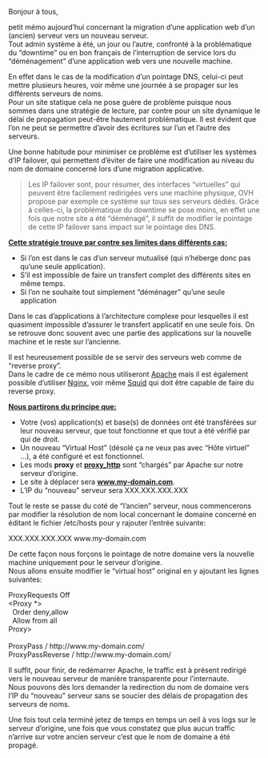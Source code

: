 
Bonjour à tous,

petit mémo aujourd&#8217;hui concernant la migration d&#8217;une application web d&#8217;un (ancien) serveur vers un nouveau serveur.  
Tout admin système à été, un jour ou l&#8217;autre, confronté à la problématique du &#8220;downtime&#8221; ou en bon français de l&#8217;interruption de service lors du &#8220;déménagement&#8221; d&#8217;une application web vers une nouvelle machine.

En effet dans le cas de la modification d&#8217;un pointage DNS, celui-ci peut mettre plusieurs heures, voir même une journée à se propager sur les différents serveurs de noms.  
Pour un site statique cela ne pose guère de problème puisque nous sommes dans une stratégie de lecture, par contre pour un site dynamique le délai de propagation peut-être hautement problématique. Il est évident que l&#8217;on ne peut se permettre d&#8217;avoir des écritures sur l&#8217;un et l&#8217;autre des serveurs.

Une bonne habitude pour minimiser ce problème est d&#8217;utiliser les systèmes d&#8217;IP failover, qui permettent d&#8217;éviter de faire une modification au niveau du nom de domaine concerné lors d&#8217;une migration applicative.

> <div class="aparte">
>   Les IP failover sont, pour résumer, des interfaces &#8220;virtuelles&#8221; qui peuvent être facilement redirigées vers une machine physique, OVH propose par exemple ce système sur tous ses serveurs dédiés. Grâce à celles-ci, la problématique du downtime se pose moins, en effet une fois que notre site a été &#8220;déménagé&#8221;, il suffit de modifier le pointage de cette IP failover sans impact sur le pointage des DNS.
> </div>

**<u>Cette stratégie trouve par contre ses limites dans différents cas:</u>**

- Si l&#8217;on est dans le cas d&#8217;un serveur mutualisé (qui n&#8217;héberge donc pas qu&#8217;une seule application).  
- S&#8217;il est impossible de faire un transfert complet des différents sites en même temps.  
- Si l&#8217;on ne souhaite tout simplement &#8220;déménager&#8221; qu&#8217;une seule application

Dans le cas d&#8217;applications à l&#8217;architecture complexe pour lesquelles il est quasiment impossible d&#8217;assurer le transfert applicatif en une seule fois. On se retrouve donc souvent avec une partie des applications sur la nouvelle machine et le reste sur l&#8217;ancienne.

Il est heureusement possible de se servir des serveurs web comme de &#8220;reverse proxy&#8221;.  
Dans le cadre de ce mémo nous utiliseront [Apache][1] mais il est également possible d&#8217;utiliser [Nginx][2], voir même [Squid][3] qui doit être capable de faire du reverse proxy.

**<span style="text-decoration: underline;">Nous partirons du principe que:</span>**

- Votre (vos) application(s) et base(s) de données ont été transférées sur leur nouveau serveur, que tout fonctionne et que tout a été vérifié par qui de droit.  
- Un nouveau &#8220;Virtual Host&#8221; (désolé ça ne veux pas avec &#8220;Hôte virtuel&#8221; &#8230;), a été configuré et est fonctionnel.  
- Les mods **proxy** et **[proxy_http][4]** sont &#8220;chargés&#8221; par Apache sur notre serveur d&#8217;origine.  
- Le site à déplacer sera **www.my-domain.com**.  
- L&#8217;IP du &#8220;nouveau&#8221; serveur sera XXX.XXX.XXX.XXX

Tout le reste se passe du coté de &#8220;l&#8217;ancien&#8221; serveur, nous commencerons par modifier la résolution de nom local concernant le domaine concerné en éditant le fichier /etc/hosts pour y rajouter l&#8217;entrée suivante:

<div class="codecolorer-container bash vibrant" style="overflow:auto;white-space:nowrap;width:100%;">
  <div class="bash codecolorer">
    XXX.XXX.XXX.XXX www.my-domain.com
  </div>
</div>

De cette façon nous forçons le pointage de notre domaine vers la nouvelle machine uniquement pour le serveur d&#8217;origine.  
Nous allons ensuite modifier le &#8220;virtual host&#8221; original en y ajoutant les lignes suivantes:

<div class="codecolorer-container apache vibrant" style="overflow:auto;white-space:nowrap;width:100%;">
  <div class="apache codecolorer">
    <span class="kw1">ProxyRequests</span> <span class="kw2">Off</span><br /> <<span class="kw3">Proxy</span> *><br /> &nbsp; <span class="kw1">Order</span> <span class="kw1">deny</span>,<span class="kw1">allow</span><br /> &nbsp; <span class="kw1">Allow</span> from <span class="kw2">all</span><br /> </<span class="kw3">Proxy</span>><br /> <br /> <span class="kw1">ProxyPass</span> / http://www.my-domain.com/<br /> <span class="kw1">ProxyPassReverse</span> / http://www.my-domain.com/
  </div>
</div>

Il suffit, pour finir, de redémarrer Apache, le traffic est à présent redirigé vers le nouveau serveur de manière transparente pour l&#8217;internaute.  
Nous pouvons dès lors demander la redirection du nom de domaine vers l&#8217;IP du &#8220;nouveau&#8221; serveur sans se soucier des délais de propagation des serveurs de noms. 

Une fois tout cela terminé jetez de temps en temps un oeil à vos logs sur le serveur d&#8217;origine, une fois que vous constatez que plus aucun traffic n&#8217;arrive sur votre ancien serveur c&#8217;est que le nom de domaine a été propagé.

 [1]: http://httpd.apache.org/ "Apache"
 [2]: http://nginx.com/ "Nginx"
 [3]: http://www.squid-cache.org/ "Squid"
 [4]: http://www.elao.com/blog/linux/reverse-proxy-apache-no-protocol-handler-was-valid-for-the-url.html "Reverse proxy Apache: No protocol handler was valid for the URL"